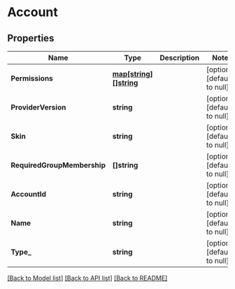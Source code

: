 # Account

## Properties
Name | Type | Description | Notes
------------ | ------------- | ------------- | -------------
**Permissions** | [**map[string][]string**](array.md) |  | [optional] [default to null]
**ProviderVersion** | **string** |  | [optional] [default to null]
**Skin** | **string** |  | [optional] [default to null]
**RequiredGroupMembership** | **[]string** |  | [optional] [default to null]
**AccountId** | **string** |  | [optional] [default to null]
**Name** | **string** |  | [optional] [default to null]
**Type_** | **string** |  | [optional] [default to null]

[[Back to Model list]](../README.md#documentation-for-models) [[Back to API list]](../README.md#documentation-for-api-endpoints) [[Back to README]](../README.md)


